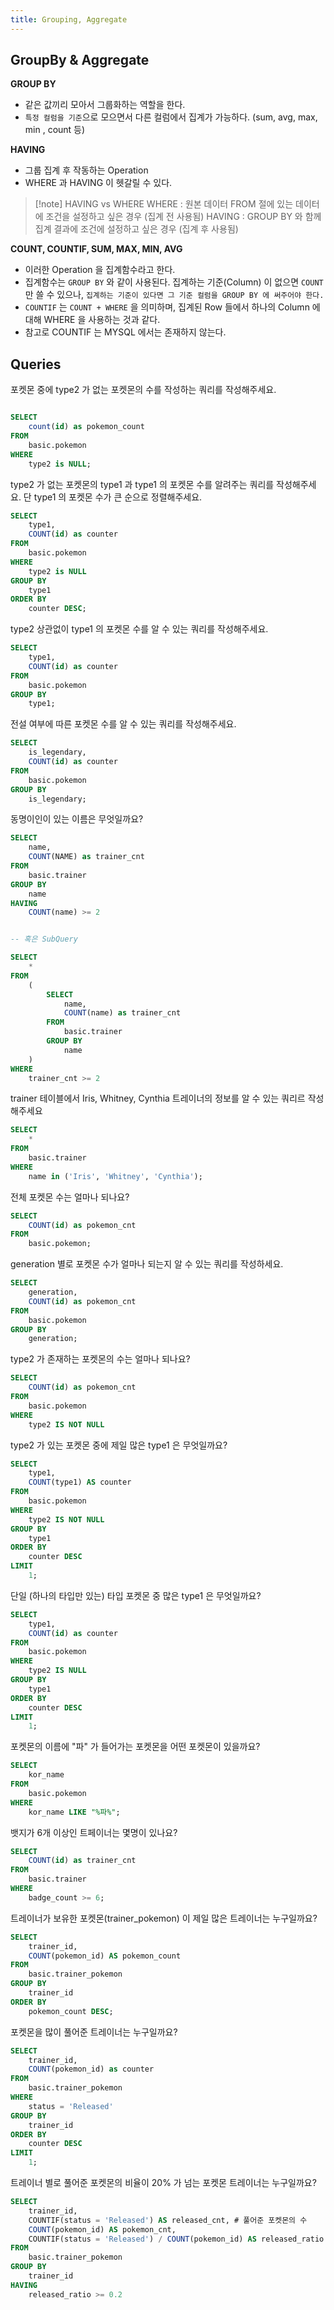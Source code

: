 ```yaml
---
title: Grouping, Aggregate
---
```


## GroupBy & Aggregate
**GROUP BY**

- 같은 값끼리 모아서 그룹화하는 역할을 한다.
- `특정 컬럼을 기준`으로 모으면서 다른 컬럼에서 집계가 가능하다. (sum, avg, max, min , count 등)

**HAVING**

- 그룹 집계 후 작동하는 Operation
- WHERE 과 HAVING 이 헷갈릴 수 있다.

> [!note] HAVING vs WHERE
> WHERE : 원본 데이터 FROM 절에 있는 데이터에 조건을 설정하고 싶은 경우 (집계 전 사용됨)
> HAVING : GROUP BY 와 함께 집계 결과에 조건에 설정하고 싶은 경우 (집계 후 사용됨)

**COUNT, COUNTIF, SUM, MAX, MIN, AVG**

- 이러한 Operation 을 집계함수라고 한다.
- 집계함수는 `GROUP BY` 와 같이 사용된다. 집계하는 기준(Column) 이 없으면 `COUNT` 만 쓸 수 있으나, `집계하는 기준이 있다면 그 기준 컬럼을 GROUP BY 에 써주어야 한다.`
- `COUNTIF` 는 `COUNT + WHERE` 을 의미하며, 집계된 Row 들에서 하나의 Column 에 대해 WHERE 을 사용하는 것과 같다.
- 참고로 COUNTIF 는 MYSQL 에서는 존재하지 않는다.

## Queries
포켓몬 중에 type2 가 없는 포켓몬의 수를 작성하는 쿼리를 작성해주세요.

```sql

SELECT
	count(id) as pokemon_count
FROM
	basic.pokemon
WHERE
	type2 is NULL;
```


type2 가 없는 포켓몬의 type1 과 type1 의 포켓몬 수를 알려주는 쿼리를 작성해주세요. 단 type1 의 포켓몬 수가 큰 순으로 정렬해주세요.

```sql 
SELECT
	type1,
	COUNT(id) as counter
FROM
	basic.pokemon
WHERE
	type2 is NULL
GROUP BY
	type1
ORDER BY
	counter DESC;
```


type2 상관없이 type1 의 포켓몬 수를 알 수 있는 쿼리를 작성해주세요.

```sql
SELECT
	type1,
	COUNT(id) as counter
FROM
	basic.pokemon
GROUP BY
	type1;
```


전설 여부에 따른 포켓몬 수를 알 수 있는 쿼리를 작성해주세요.

```sql
SELECT
	is_legendary,
	COUNT(id) as counter
FROM
	basic.pokemon
GROUP BY
	is_legendary;
```


동명이인이 있는 이름은 무엇일까요?

```sql
SELECT
	name,
	COUNT(NAME) as trainer_cnt
FROM
	basic.trainer
GROUP BY
	name
HAVING
	COUNT(name) >= 2


-- 혹은 SubQuery

SELECT
	*
FROM
	(
		SELECT
			name,
			COUNT(name) as trainer_cnt
		FROM
			basic.trainer
		GROUP BY
			name
	)
WHERE
	trainer_cnt >= 2
```


trainer 테이블에서 Iris, Whitney, Cynthia 트레이너의 정보를 알 수 있는 쿼리르 작성해주세요

```sql
SELECT
	*
FROM
	basic.trainer
WHERE
	name in ('Iris', 'Whitney', 'Cynthia');
```


전체 포켓몬 수는 얼마나 되나요?

```sql
SELECT
	COUNT(id) as pokemon_cnt
FROM
	basic.pokemon;
```


generation 별로 포켓몬 수가 얼마나 되는지 알 수 있는 쿼리를 작성하세요.

```sql
SELECT
	generation,
	COUNT(id) as pokemon_cnt
FROM
	basic.pokemon
GROUP BY
	generation;
```


type2 가 존재하는 포켓몬의 수는 얼마나 되나요?

```sql
SELECT
	COUNT(id) as pokemon_cnt
FROM
	basic.pokemon
WHERE
	type2 IS NOT NULL
```


type2 가 있는 포켓몬 중에 제일 많은 type1 은 무엇일까요?

```sql
SELECT
	type1,
	COUNT(type1) AS counter
FROM
	basic.pokemon
WHERE
	type2 IS NOT NULL
GROUP BY
	type1
ORDER BY
	counter DESC
LIMIT
	1;
```


단일 (하나의 타입만 있는) 타입 포켓몬 중 많은 type1 은 무엇일까요?

```sql
SELECT
	type1,
	COUNT(id) as counter
FROM
	basic.pokemon
WHERE
	type2 IS NULL
GROUP BY
	type1
ORDER BY
	counter DESC
LIMIT
	1;
```


포켓몬의 이름에 "파" 가 들어가는 포켓몬을 어떤 포켓몬이 있을까요?

```sql
SELECT
	kor_name
FROM
	basic.pokemon
WHERE
	kor_name LIKE "%파%";
```


뱃지가 6개 이상인 트페이너는 몇명이 있나요?

```sql
SELECT
	COUNT(id) as trainer_cnt
FROM
	basic.trainer
WHERE
	badge_count >= 6;
```


트레이너가 보유한 포켓몬(trainer_pokemon) 이 제일 많은 트레이너는 누구일까요?

```sql
SELECT
	trainer_id,
	COUNT(pokemon_id) AS pokemon_count
FROM
	basic.trainer_pokemon
GROUP BY
	trainer_id
ORDER BY
	pokemon_count DESC;
```


포켓몬을 많이 풀어준 트레이너는 누구일까요?

```sql
SELECT
	trainer_id,
	COUNT(pokemon_id) as counter
FROM
	basic.trainer_pokemon
WHERE
	status = 'Released'
GROUP BY
	trainer_id
ORDER BY
	counter DESC
LIMIT
	1;
```


트레이너 별로 풀어준 포켓몬의 비율이 20% 가 넘는 포켓몬 트레이너는 누구일까요?

```sql
SELECT
	trainer_id,
	COUNTIF(status = 'Released') AS released_cnt, # 풀어준 포켓몬의 수
	COUNT(pokemon_id) AS pokemon_cnt,
	COUNTIF(status = 'Released') / COUNT(pokemon_id) AS released_ratio
FROM
	basic.trainer_pokemon
GROUP BY
	trainer_id
HAVING
	released_ratio >= 0.2
```
